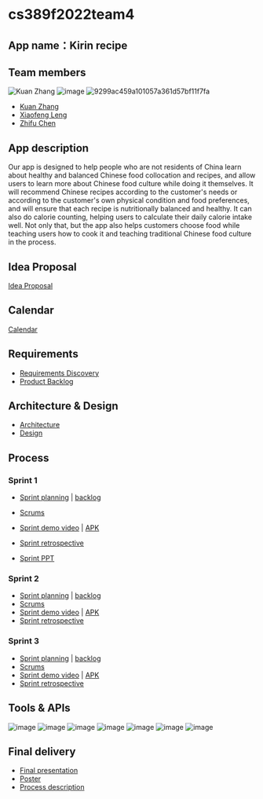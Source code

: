 # cs389f2022team4

## App name：Kirin recipe

## Team members
![Kuan Zhang](https://user-images.githubusercontent.com/94885719/195205042-3e9eb553-5550-43cc-8e5f-4a54faefb3fa.jpg)
![image](https://user-images.githubusercontent.com/100736782/195180687-8ed23243-c042-4b9c-ba9d-020bcc1e8582.png)
![9299ac459a101057a361d57bf11f7fa](https://user-images.githubusercontent.com/114660329/199591477-13f2f7a6-0e7c-47ad-b862-32928a9666aa.png)





* [Kuan Zhang](https://github.com/Kuan000/CS389.git)
* [Xiaofeng Leng](https://github.com/Korate/cs389)
* [Zhifu Chen](https://github.com/zhenshimin/cs389)

## App description

Our app is designed to help people who are not residents of China learn about healthy and balanced Chinese food collocation and recipes, and allow users to learn more about Chinese food culture while doing it themselves. It will recommend Chinese recipes according to the customer's needs or according to the customer's own physical condition and food preferences, and will ensure that each recipe is nutritionally balanced and healthy. It can also do calorie counting, helping users to calculate their daily calorie intake well. Not only that, but the app also helps customers choose food while teaching users how to cook it and teaching traditional Chinese food culture in the process.

## Idea Proposal
[Idea Proposal](https://docs.google.com/document/d/1IkWU0JB1klVuU7fo23M9EtgsIRuJDHdEP6iYzqlzjbc/edit?usp=sharing)

## Calendar
[Calendar](https://calendar.google.com/calendar/u/0?cid=aXZoMmU3NjhzMjRkdGlxZWYwcXZvbzhxcjBAZ3JvdXAuY2FsZW5kYXIuZ29vZ2xlLmNvbQ)

## Requirements
* [Requirements Discovery](https://docs.google.com/document/d/1a0xJW5Y15ibNuBDwzqdSxKR3DHB33l_UWZbi5JBSdk4/edit?usp=sharing)
* [Product Backlog](https://docs.google.com/spreadsheets/d/1r_N3y7DityhT2Ytg3oCRpiWHLLiWRi9mEHZhqaDs168/edit?usp=sharing)

## Architecture & Design
* [Architecture](https://docs.google.com/document/d/1bI_Cret59Gq1e1PTV-7riynoREyMjHDJSweCOFwDdYY/edit?usp=sharing)
* [Design](https://docs.google.com/document/d/1uv2nw-ptiWbFuQIv8c_AWFjbS5la-xk-EgAsl2gYFKc/edit?usp=sharing)

## Process

### Sprint 1

* [Sprint planning](https://docs.google.com/document/d/1j60PXfHOc-9HX0uXRbLWhP56uLqWs-RR0sBn6cdY5o0/edit?usp=sharing) | [backlog](https://docs.google.com/spreadsheets/d/1r_N3y7DityhT2Ytg3oCRpiWHLLiWRi9mEHZhqaDs168/edit?usp=sharing)

* [Scrums](https://docs.google.com/document/d/14luv0PBd1fqYzhJTA4FcB4JHKarRsQOP9R12vEXI4zo/edit#heading=h.erdtl50ovr6)

* [Sprint demo video](https://docs.google.com/document/d/1sx4U5R2CfmIH7RmAu8vnvGeCZPZCR0CFvoLcRfc4Hdw/edit?usp=sharing) | [APK](https://drive.google.com/file/d/1OjNIvKCBwUp6QIbdmin_u2hvnk3PBCz5/view?usp=sharing)
* [Sprint retrospective](https://docs.google.com/document/d/1OYmTOI90PCeeqBxHunbp2MILSeb3CzmG6VzCl-3tyZk/edit?usp=sharing)
* [Sprint PPT](https://docs.google.com/presentation/d/1Uy-yyqVwJ4thG3KOa3NqaKIukBYVcpjr/edit?usp=sharing&ouid=118323067870476336102&rtpof=true&sd=true)
### Sprint 2

* [Sprint planning](https://docs.google.com/document/d/1kRnkbGOzWPMmot_jiexY2iI43Z3wWRArN3hkCnRHLqw/edit?usp=sharing) | [backlog](https://docs.google.com/spreadsheets/d/1r_N3y7DityhT2Ytg3oCRpiWHLLiWRi9mEHZhqaDs168/edit?usp=sharing)
* [Scrums](https://docs.google.com/document/d/1M-FMHCsk7zuKysaJSMtahtJ7QSaa2aDBtYYs96I-o8c/edit?usp=sharing)
* [Sprint demo video](https://docs.google.com/document/d/1EA-KKxECrTjk1DcP1YqqPxAIqL6VkkHjG4L-sTCnKpc/edit?usp=sharing) | [APK](https://drive.google.com/file/d/1JZf6olcwsbj3Te_lP57rxTv6Exo9p0g_/view?usp=share_link)
* [Sprint retrospective](https://docs.google.com/document/d/1JbuhUmiyHQtuWVol1Meab-jmP6EIfOD1DMHLfeQXbCw/edit?usp=sharing)
### Sprint 3

* [Sprint planning](https://docs.google.com/document/d/1t0GMUZ_tSQteTmeu55MHhd4c5QyO1TpB5GusxCyuT1M/edit?usp=sharing) | [backlog](https://docs.google.com/spreadsheets/d/1r_N3y7DityhT2Ytg3oCRpiWHLLiWRi9mEHZhqaDs168/edit?usp=sharing)
* [Scrums](https://docs.google.com/document/d/16HiNd7_p2Wo3FNkDyQvHOi_f4UEbpV8S_v_5RkEmsjQ/edit?usp=sharing)
* [Sprint demo video](https://docs.google.com/document/d/1AJUdov3mPVhF3OQ_pgZxhRBZeQConDRzPnYeQFHlLaA/edit?usp=sharing) | [APK](https://drive.google.com/file/d/1XvchqhY2mDfQt8QS3fN74aOACuTPOuQc/view?usp=share_link)
* [Sprint retrospective](https://docs.google.com/document/d/157joXIh0_FUeh6JHkhl529JWLaFFoy3OJuEhJMyQfw0/edit?usp=sharing)

## Tools & APIs
![image](https://user-images.githubusercontent.com/94885719/208333269-54cf0ac5-5daf-4f94-b573-6fc7b7969885.png)
![image](https://user-images.githubusercontent.com/94885719/208333309-1e92951b-051d-4769-8427-5567e3c584a6.png)
![image](https://user-images.githubusercontent.com/94885719/208333365-b8d5dc94-153a-4cee-bc70-51eea4fa0da3.png)
![image](https://user-images.githubusercontent.com/94885719/208333415-d2668109-72cb-4a7a-bb61-30918bd2a86b.png)
![image](https://user-images.githubusercontent.com/94885719/208333753-845cdefb-b25b-4420-9d50-8cb76ca2b9ba.png)
![image](https://user-images.githubusercontent.com/94885719/208333810-905d7554-7b81-4463-b4b7-294d621e43d6.png)
![image](https://user-images.githubusercontent.com/94885719/208339986-f15fa426-a59b-4d0f-bafa-f4fcd289db56.png)



## Final delivery

* [Final presentation]()
* [Poster]()
* [Process description]()


